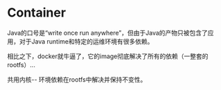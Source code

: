 # Container

Java的口号是“write once run anywhere”，但由于Java的产物只被包含了应用，对于Java runtime和特定的运维环境有很多依赖。

相比之下，docker就牛逼了，它的image彻底解决了所有的依赖（一整套的rootfs）...

共用内核-- 环境依赖在rootfs中解决并保持不变性。

